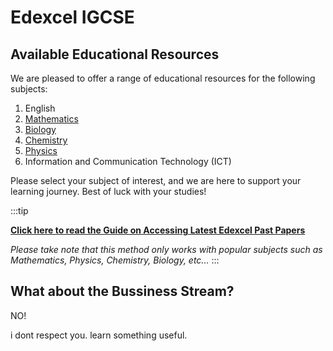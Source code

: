 # Edexcel IGCSE

## Available Educational Resources

We are pleased to offer a range of educational resources for the following subjects:

1. English
2. [Mathematics](mathematics)
3. [Biology](biology)
4. [Chemistry](chemistry)
5. [Physics](physics)
6. Information and Communication Technology (ICT)

Please select your subject of interest, and we are here to support your learning journey. Best of luck with your studies!


:::tip

**[Click here to read the Guide on Accessing Latest Edexcel Past Papers](/blog/2023-09-29-how-to-access-latest-edexcel-past-papers)**

*Please take note that this method only works with popular subjects such as Mathematics, Physics, Chemistry, Biology, etc...*
:::


## What about the Bussiness Stream?

NO!

i dont respect you. learn something useful.




